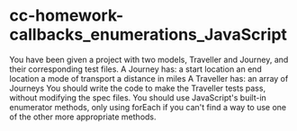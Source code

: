 # cc-homework-callbacks_enumerations_JavaScript
You have been given a project with two models, Traveller and Journey, and their corresponding test files.  A Journey has:  a start location an end location a mode of transport a distance in miles A Traveller has:  an array of Journeys You should write the code to make the Traveller tests pass, without modifying the spec files. You should use JavaScript's built-in enumerator methods, only using forEach if you can't find a way to use one of the other more appropriate methods.
